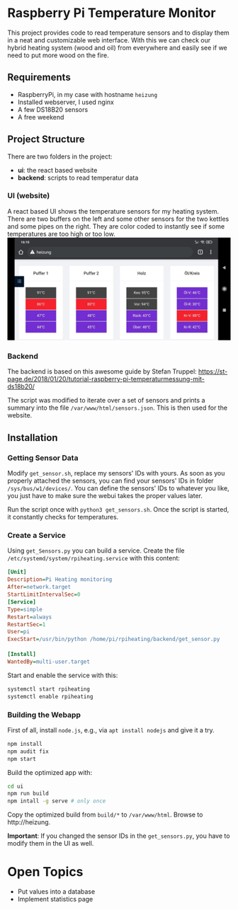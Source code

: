 # Raspberry Pi Temperature Monitor

This project provides code to read temperature sensors and to display them in a neat and customizable web interface.
With this we can check our hybrid heating system (wood and oil) from everywhere and easily see if we need to put more wood on the fire.


## Requirements
* RaspberryPi, in my case with hostname `heizung`
* Installed webserver, I used nginx
* A few DS18B20 sensors
* A free weekend

## Project Structure

There are two folders in the project:
* **ui**: the react based website
* **backend**: scripts to read temperatur data

### UI (website)
A react based UI shows the temperature sensors for my heating system.
There are two buffers on the left and some other sensors for the two kettles and some pipes on the right.
They are color coded to instantly see if some temperatures are too high or too low.
![Screenshot](screenshot.jpg)


### Backend

The backend is based on this awesome guide by Stefan Truppel: https://st-page.de/2018/01/20/tutorial-raspberry-pi-temperaturmessung-mit-ds18b20/

The script was modified to iterate over a set of sensors and prints a summary into the file `/var/www/html/sensors.json`.
This is then used for the website.

## Installation

### Getting Sensor Data

Modify `get_sensor.sh`, replace my sensors' IDs with yours.
As soon as you properly attached the sensors, you can find your sensors' IDs in folder `/sys/bus/w1/devices/`.
You can define the sensors' IDs to whatever you like, you just have to make sure the webui takes the proper values later.

Run the script once with `python3 get_sensors.sh`.
Once the script is started, it constantly checks for temperatures.

### Create a Service

Using `get_Sensors.py` you can build a service. 
Create the file `/etc/systemd/system/rpiheating.service` with this content:

```ini
[Unit]
Description=Pi Heating monitoring
After=network.target
StartLimitIntervalSec=0
[Service]
Type=simple
Restart=always
RestartSec=1
User=pi
ExecStart=/usr/bin/python /home/pi/rpiheating/backend/get_sensor.py

[Install]
WantedBy=multi-user.target
```

Start and enable the service with this:

```bash
systemctl start rpiheating
systemctl enable rpiheating
```

### Building the Webapp

First of all, install `node.js`, e.g., via `apt install nodejs` and give it a try.

```bash
npm install
npm audit fix
npm start
```

Build the optimized app with:

```bash
cd ui
npm run build
npm intall -g serve # only once
```

Copy the optimized build from `build/*` to `/var/www/html`.
Browse to http://heizung.

**Important**: If you changed the sensor IDs in the `get_sensors.py`, you have to modify them in the UI as well.

# Open Topics
* Put values into a database
* Implement statistics page